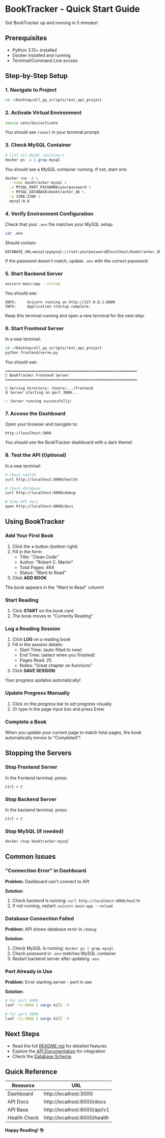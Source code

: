 # BookTracker - Quick Start Guide

Get BookTracker up and running in 5 minutes!

## Prerequisites

- Python 3.13+ installed
- Docker installed and running
- Terminal/Command Line access

## Step-by-Step Setup

### 1. Navigate to Project
```bash
cd ~/Desktop/all_py_scripts/rest_api_project
```

### 2. Activate Virtual Environment
```bash
source venv/bin/activate
```
You should see `(venv)` in your terminal prompt.

### 3. Check MySQL Container
```bash
# List all MySQL containers
docker ps -a | grep mysql
```

You should see a MySQL container running. If not, start one:
```bash
docker run -d \
  --name booktracker-mysql \
  -e MYSQL_ROOT_PASSWORD=yourpassword \
  -e MYSQL_DATABASE=booktracker_db \
  -p 3306:3306 \
  mysql:8.0
```

### 4. Verify Environment Configuration
Check that your `.env` file matches your MySQL setup:
```bash
cat .env
```

Should contain:
```
DATABASE_URL=mysql+pymysql://root:yourpassword@localhost/booktracker_db
```

If the password doesn't match, update `.env` with the correct password.

### 5. Start Backend Server
```bash
uvicorn main:app --reload
```

You should see:
```
INFO:     Uvicorn running on http://127.0.0.1:8000
INFO:     Application startup complete.
```

Keep this terminal running and open a new terminal for the next step.

### 6. Start Frontend Server
In a new terminal:
```bash
cd ~/Desktop/all_py_scripts/rest_api_project
python frontend/serve.py
```

You should see:
```
============================================================
🚀 BookTracker Frontend Server
============================================================

📁 Serving directory: /Users/.../frontend
🌐 Server starting on port 3000...

✅ Server running successfully!
```

### 7. Access the Dashboard
Open your browser and navigate to:
```
http://localhost:3000
```

You should see the BookTracker dashboard with a dark theme!

### 8. Test the API (Optional)
In a new terminal:
```bash
# Check health
curl http://localhost:8000/health

# Check database
curl http://localhost:8000/debug

# View API docs
open http://localhost:8000/docs
```

## Using BookTracker

### Add Your First Book
1. Click the **+** button (bottom right)
2. Fill in the form:
   - Title: "Clean Code"
   - Author: "Robert C. Martin"
   - Total Pages: 464
   - Status: "Want to Read"
3. Click **ADD BOOK**

The book appears in the "Want to Read" column!

### Start Reading
1. Click **START** on the book card
2. The book moves to "Currently Reading"

### Log a Reading Session
1. Click **LOG** on a reading book
2. Fill in the session details:
   - Start Time: (auto-filled to now)
   - End Time: (select when you finished)
   - Pages Read: 25
   - Notes: "Great chapter on functions"
3. Click **SAVE SESSION**

Your progress updates automatically!

### Update Progress Manually
1. Click on the progress bar to set progress visually
2. Or type in the page input box and press Enter

### Complete a Book
When you update your current page to match total pages, the book automatically moves to "Completed"!

## Stopping the Servers

### Stop Frontend Server
In the frontend terminal, press:
```
Ctrl + C
```

### Stop Backend Server
In the backend terminal, press:
```
Ctrl + C
```

### Stop MySQL (if needed)
```bash
docker stop booktracker-mysql
```

## Common Issues

### "Connection Error" in Dashboard
**Problem**: Dashboard can't connect to API

**Solution**:
1. Check backend is running: `curl http://localhost:8000/health`
2. If not running, restart: `uvicorn main:app --reload`

### Database Connection Failed
**Problem**: API shows database error in `/debug`

**Solution**:
1. Check MySQL is running: `docker ps | grep mysql`
2. Check password in `.env` matches MySQL container
3. Restart backend server after updating `.env`

### Port Already in Use
**Problem**: Error starting server - port in use

**Solution**:
```bash
# For port 8000
lsof -ti:8000 | xargs kill -9

# For port 3000
lsof -ti:3000 | xargs kill -9
```

## Next Steps

- Read the full [README.md](../README.md) for detailed features
- Explore the [API Documentation](API.md) for integration
- Check the [Database Schema](../README.md#database-schema)

## Quick Reference

| Resource | URL |
|----------|-----|
| Dashboard | http://localhost:3000 |
| API Docs | http://localhost:8000/docs |
| API Base | http://localhost:8000/api/v1 |
| Health Check | http://localhost:8000/health |

**Happy Reading!** 📚
